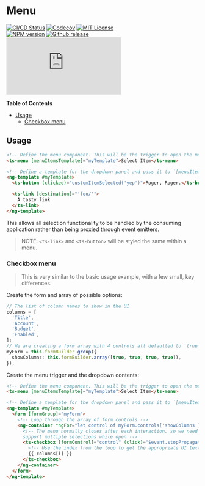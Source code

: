 <h1>Menu</h1>

[![CI/CD Status][github-action-badge]][github-action-link] [![Codecov][codecov-badge]][codecov-project] [![MIT License][license-image]][license-url]  
[![NPM version][npm-version-image]][npm-package] [![Github release][gh-release-badge]][gh-releases] [![Library size][file-size-badge]][raw-distribution-js]

<!-- START doctoc generated TOC please keep comment here to allow auto update -->
<!-- DON'T EDIT THIS SECTION, INSTEAD RE-RUN doctoc TO UPDATE -->
**Table of Contents**

- [Usage](#usage)
  - [Checkbox menu](#checkbox-menu)

<!-- END doctoc generated TOC please keep comment here to allow auto update -->


## Usage

```html
<!-- Define the menu component. This will be the trigger to open the menu -->
<ts-menu [menuItemsTemplate]="myTemplate">Select Item</ts-menu>

<!-- Define a template for the dropdown panel and pass it to `[menuItemsTemplate]` above -->
<ng-template #myTemplate>
  <ts-button (clicked)="customItemSelected('yep')">Roger, Roger.</ts-button>

  <ts-link [destination]="'foo/'">
    A tasty link
  </ts-link>
</ng-template>
```

This allows all selection functionality to be handled by the consuming application rather than being
proxied through event emitters.

> NOTE: `<ts-link>` and `<ts-button>` will be styled the same within a menu.


### Checkbox menu

> This is very similar to the basic usage example, with a few small, key differences.

Create the form and array of possible options:

```typescript
// The list of column names to show in the UI
columns = [
  'Title',
  'Account',
  'Budget',
  'Enabled',
];
// We are creating a form array with 4 controls all defaulted to 'true'
myForm = this.formBuilder.group({
  showColumns: this.formBuilder.array([true, true, true, true]),
});
```

Create the menu trigger and the dropdown contents:

```html
<!-- Define the menu component. This will be the trigger to open the menu -->
<ts-menu [menuItemsTemplate]="myTemplate">Select Item</ts-menu>

<!-- Define a template for the dropdown panel and pass it to `[menuItemsTemplate]` above -->
<ng-template #myTemplate>
  <form [formGroup]="myForm">
    <!-- Loop through the array of form controls -->
    <ng-container *ngFor="let control of myForm.controls['showColumns'].controls; let i = index">
      <!-- The menu normally closes after each interaction, so we need to stop propagation here to
      support multiple selections while open -->
      <ts-checkbox [formControl]="control" (click)="$event.stopPropagation()">
        <!-- Use the index from the loop to get the appropriate UI text from our array -->
        {{ columns[i] }}
      </ts-checkbox>
    </ng-container>
  </form>
</ng-template>
```
 
 
<!-- Links -->
[license-url]:         https://github.com/GetTerminus/terminus-oss/blob/release/LICENSE
[license-image]:       http://img.shields.io/badge/license-MIT-blue.svg
[codecov-project]:     https://codecov.io/gh/GetTerminus/terminus-oss
[codecov-badge]:       https://codecov.io/gh/GetTerminus/terminus-oss/branch/release/graph/badge.svg
[npm-version-image]:   http://img.shields.io/npm/v/@terminus/ui-menu.svg
[npm-package]:         https://www.npmjs.com/package/@terminus/ui-menu
[gh-release-badge]:    https://img.shields.io/github/release/GetTerminus/terminus-oss.svg
[gh-releases]:         https://github.com/GetTerminus/terminus-ui/releases/
[github-action-badge]: https://github.com/GetTerminus/terminus-oss/workflows/Release%20CI/badge.svg
[github-action-link]:  https://github.com/GetTerminus/terminus-oss/actions?query=workflow%3A%22CI+Release%22
[file-size-badge]:     http://img.badgesize.io/https://unpkg.com/@terminus/ui-menu/bundles/terminus-ui-menu.umd.min.js?compression=gzip
[raw-distribution-js]: https://unpkg.com/@terminus/ui-menu/bundles/terminus-ui-menu.umd.js
